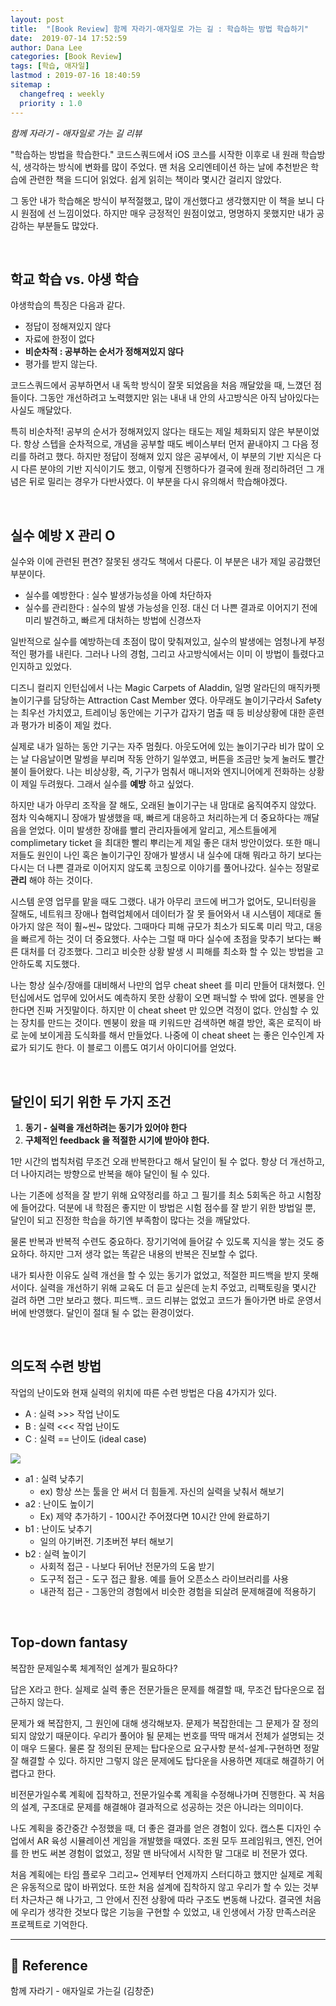 ```yaml
---
layout: post
title:  "[Book Review] 함께 자라기-애자일로 가는 길 : 학습하는 방법 학습하기"
date:  2019-07-14 17:52:59
author: Dana Lee
categories: [Book Review]
tags: [학습, 애자일]
lastmod : 2019-07-16 18:40:59
sitemap :
  changefreq : weekly
  priority : 1.0
---
```


*함께 자라기 - 애자일로 가는 길 리뷰* 

"학습하는 방법을 학습한다." 코드스쿼드에서 iOS 코스를 시작한 이후로 내 원래 학습방식, 생각하는 방식에 변화를 많이 주었다. 맨 처음 오리엔테이션 하는 날에 추천받은 학습에 관련한 책을 드디어 읽었다. 쉽게 읽히는 책이라 몇시간 걸리지 않았다.

그 동안 내가 학습해온 방식이 부적절했고, 많이 개선했다고 생각했지만 이 책을 보니 다시 원점에 선 느낌이었다. 하지만 매우 긍정적인 원점이었고, 명명하지 못했지만 내가 공감하는 부분들도 많았다. 

&nbsp;

## 학교 학습 vs. 야생 학습

야생학습의 특징은 다음과 같다.

- 정답이 정해져있지 않다
- 자료에 한정이 없다
- **비순차적 : 공부하는 순서가 정해져있지 않다**
- 평가를 받지 않는다.

코드스쿼드에서 공부하면서 내 독학 방식이 잘못 되었음을 처음 깨달았을 때, 느꼈던 점들이다. 그동안 개선하려고 노력했지만 읽는 내내 내 안의 사고방식은 아직 남아있다는 사실도 깨달았다.

특히 비순차적! 공부의 순서가 정해져있지 않다는 태도는 제일 체화되지 않은 부분이었다. 항상 스텝을 순차적으로, 개념을 공부할 때도 베이스부터 먼저 끝내야지 그 다음 정리를 하려고 했다. 하지만 정답이 정해져 있지 않은 공부에서, 이 부분의 기반 지식은 다시 다른 분야의 기반 지식이기도 했고, 이렇게 진행하다가 결국에 원래 정리하려던 그 개념은 뒤로 밀리는 경우가 다반사였다. 이 부분을 다시 유의해서 학습해야겠다.

&nbsp;

## 실수 예방 X 관리 O

실수와 이에 관련된 편견? 잘못된 생각도 책에서 다룬다. 이 부분은 내가 제일 공감했던 부분이다.

- 실수를 예방한다 : 실수 발생가능성을 아예 차단하자
- 실수를 관리한다 : 실수의 발생 가능성을 인정. 대신 더 나쁜 결과로 이어지기 전에 미리 발견하고, 빠르게 대처하는 방법에 신경쓰자

일반적으로 실수를 예방하는데 초점이 많이 맞춰져있고, 실수의 발생에는 엄청나게 부정적인 평가를 내린다. 그러나 나의 경험, 그리고 사고방식에서는 이미 이 방법이 틀렸다고 인지하고 있었다.

디즈니 컬리지 인턴십에서 나는 Magic Carpets of Aladdin, 일명 알라딘의 매직카펫 놀이기구를 담당하는 Attraction Cast Member 였다. 아무래도 놀이기구라서 Safety 는 최우선 가치였고, 트레이닝 동안에는 기구가 갑자기 멈출 때 등 비상상황에 대한 훈련과 평가가 비중이 제일 컸다. 

실제로 내가 일하는 동안 기구는 자주 멈췄다. 아웃도어에 있는 놀이기구라 비가 많이 오는 날 다음날이면 말썽을 부리며 작동 안하기 일쑤였고, 버튼을 조금만 늦게 눌러도 빨간불이 들어왔다. 나는 비상상황, 즉, 기구가 멈춰서 매니저와 엔지니어에게 전화하는 상황이 제일 두려웠다. 그래서 실수를 **예방** 하고 싶었다. 

하지만 내가 아무리 조작을 잘 해도, 오래된 놀이기구는 내 맘대로 움직여주지 않았다. 점차 익숙해지니 장애가 발생했을 때, 빠르게 대응하고 처리하는게 더 중요하다는 깨달음을 얻었다. 이미 발생한 장애를 빨리 관리자들에게 알리고, 게스트들에게 complimetary ticket 을 최대한 빨리 뿌리는게 제일 좋은 대처 방안이었다. 또한 매니저들도 원인이 나인 혹은 놀이기구인 장애가 발생시 내 실수에 대해 뭐라고 하기 보다는 다시는 더 나쁜 결과로 이어지지 않도록 코칭으로 이야기를 풀어나갔다. 실수는 정말로 **관리** 해야 하는 것이다.

시스템 운영 업무를 맡을 때도 그랬다. 내가 아무리 코드에 버그가 없어도, 모니터링을 잘해도, 네트워크 장애나 협력업체에서 데이터가 잘 못 들어와서 내 시스템이 제대로 돌아가지 않은 적이 훨~씬~ 많았다. 그때마다 피해 규모가 최소가 되도록 미리 막고, 대응을 빠르게 하는 것이 더 중요했다. 사수는 그럴 때 마다 실수에 초점을 맞추기 보다는 빠른 대처를 더 강조했다. 그리고 비슷한 상황 발생 시 피해를 최소화 할 수 있는 방법을 고안하도록 지도했다.

나는 항상 실수/장애를 대비해서 나만의 업무 cheat sheet 를 미리 만들어 대처했다. 인턴십에서도 업무에 있어서도 예측하지 못한 상황이 오면 패닉할 수 밖에 없다. 멘붕을 안한다면 진짜 거짓말이다. 하지만 이 cheat sheet 만 있으면 걱정이 없다. 안심할 수 있는 장치를 만드는 것이다. 멘붕이 왔을 때 키워드만 검색하면 해결 방안, 혹은 로직이 바로 눈에 보이게끔 도식화를 해서 만들었다. 나중에 이 cheat sheet 는 좋은 인수인계 자료가 되기도 한다. 이 블로그 이름도 여기서 아이디어를 얻었다.

&nbsp;

## 달인이 되기 위한 두 가지 조건

1. **동기 - 실력을 개선하려는 동기가 있어야 한다**
2. **구체적인 feedback 을 적절한 시기에 받아야 한다.**

1만 시간의 법칙처럼 무조건 오래 반복한다고 해서 달인이 될 수 없다. 항상 더 개선하고, 더 나아지려는 방향으로 반복을 해야 달인이 될 수 있다.

나는 기존에 성적을 잘 받기 위해 요약정리를 하고 그 필기를 최소 5회독은 하고 시험장에 들어갔다. 덕분에 내 학점은 좋지만 이 방법은 시험 점수를 잘 받기 위한 방법일 뿐, 달인이 되고 진정한 학습을 하기엔 부족함이 많다는 것을 깨달았다.

물론 반복과 반복적 수련도 중요하다. 장기기억에 들어갈 수 있도록 지식을 쌓는 것도 중요하다. 하지만 그저 생각 없는 똑같은 내용의 반복은 진보할 수 없다. 

내가 퇴사한 이유도 실력 개선을 할 수 있는 동기가 없었고, 적절한 피드백을 받지 못해서이다. 실력을 개선하기 위해 교육도 더 듣고 싶은데 눈치 주었고, 리팩토링을 몇시간 걸려 하면 그만 보라고 했다. 피드백.. 코드 리뷰는 없었고 코드가 돌아가면 바로 운영서버에 반영했다. 달인이 절대 될 수 없는 환경이었다. 

&nbsp;

## 의도적 수련 방법

작업의 난이도와 현재 실력의 위치에 따른 수련 방법은 다음 4가지가 있다.

- A : 실력 >>> 작업 난이도
- B : 실력 <<< 작업 난이도
- C : 실력 == 난이도 (ideal case)

![]({{site.url}}/assets/post-image/aglie.jpeg)

- a1 : 실력 낮추기
  - ex) 항상 쓰는 툴을 안 써서 더 힘들게. 자신의 실력을 낮춰서 해보기
- a2 : 난이도 높이기
  - Ex) 제약 추가하기 - 100시간 주어졌다면 10시간 안에 완료하기
- b1 : 난이도 낮추기
  - 일의 아기버전. 기초버전 부터 해보기
- b2 :  실력 높이기
  - 사회적 접근 - 나보다 뒤어난 전문가의 도움 받기
  - 도구적 접근 - 도구 접근 활용. 예를 들어 오픈소스 라이브러리를 사용
  - 내관적 접근 - 그동안의 경험에서 비슷한 경험을 되살려 문제해결에 적용하기

&nbsp;

## Top-down fantasy

복잡한 문제일수록 체계적인 설계가 필요하다?

답은 X라고 한다. 실제로 실력 좋은 전문가들은 문제를 해결할 때, 무조건 탑다운으로 접근하지 않는다. 

문제가 왜 복잡한지, 그 원인에 대해 생각해보자. 문제가 복잡한데는 그 문제가 잘 정의되지 않았기 때문이다. 우리가 풀어야 될 문제는 번호를 딱딱 매겨서 전체가 설명되는 것이 매우 드물다. 물론 잘 정의된 문제는 탑다운으로 요구사항 분석-설계-구현하면 정말 잘 해결할 수 있다. 하지만 그렇지 않은 문제에도 탑다운을 사용하면 제대로 해결하기 어렵다고 한다.

비전문가일수록 계획에 집착하고, 전문가일수록 계획을 수정해나가며 진행한다. 꼭 처음의 설계, 구조대로 문제를 해결해야 결과적으로 성공하는 것은 아니라는 의미이다.

나도 계획을 중간중간 수정했을 때, 더 좋은 결과를 얻은 경험이 있다. 캡스톤 디자인 수업에서 AR 육성 시뮬레이션 게임을 개발했을 때였다. 조원 모두 프레임워크, 엔진, 언어를 한 번도 써본 경험이 없었고, 정말 맨 바닥에서 시작한 말 그대로 비 전문가 였다. 

처음 계획에는 타임 플로우 그리고~ 언제부터 언제까지 스터디하고 했지만 실제로 계획은 유동적으로 많이 바뀌었다. 또한 처음 설계에 집착하지 않고 우리가 할 수 있는 것부터 차근차근 해 나가고, 그 안에서 진전 상황에 따라 구조도 변동해 나갔다. 결국엔 처음에 우리가 생각한 것보다 많은 기능을 구현할 수 있었고, 내 인생에서 가장 만족스러운 프로젝트로 기억한다. 

---

## :pushpin: Reference

함께 자라기 - 애자일로 가는길 (김창준)

